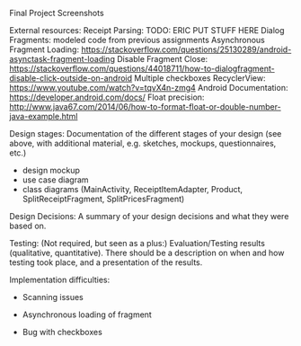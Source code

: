 Final Project Screenshots


External resources:
  Receipt Parsing:
    TODO: ERIC PUT STUFF HERE
  Dialog Fragments: modeled code from previous assignments
  Asynchronous Fragment Loading:
    https://stackoverflow.com/questions/25130289/android-asynctask-fragment-loading
  Disable Fragment Close:
    https://stackoverflow.com/questions/44018711/how-to-dialogfragment-disable-click-outside-on-android
  Multiple checkboxes RecyclerView:
    https://www.youtube.com/watch?v=tqvX4n-zmg4
  Android Documentation:
    https://developer.android.com/docs/
  Float precision:
    http://www.java67.com/2014/06/how-to-format-float-or-double-number-java-example.html

Design stages:
  Documentation of the different stages of your design (see above, with additional material, e.g. sketches, mockups, questionnaires, etc.)
  - design mockup
  - use case diagram
  - class diagrams (MainActivity, ReceiptItemAdapter, Product, SplitReceiptFragment, SplitPricesFragment)


Design Decisions:
  A summary of your design decisions and what they were based on.

Testing:
  (Not required, but seen as a plus:) Evaluation/Testing results (qualitative, quantitative). There should be a description on when and how testing took place, and a presentation of the results.


Implementation difficulties:
  - Scanning issues

  - Asynchronous loading of fragment

  - Bug with checkboxes
